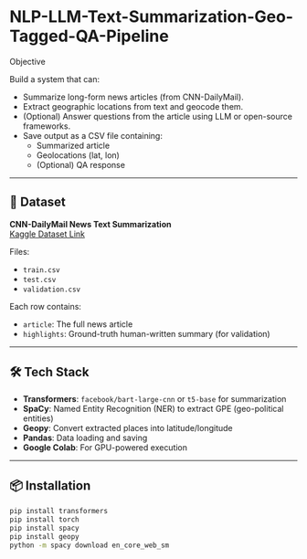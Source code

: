 # NLP-LLM-Text-Summarization-Geo-Tagged-QA-Pipeline
Objective

Build a system that can:
- Summarize long-form news articles (from CNN-DailyMail).
- Extract geographic locations from text and geocode them.
- (Optional) Answer questions from the article using LLM or open-source frameworks.
- Save output as a CSV file containing:
  - Summarized article
  - Geolocations (lat, lon)
  - (Optional) QA response

---

## 📂 Dataset

**CNN-DailyMail News Text Summarization**  
[Kaggle Dataset Link](https://www.kaggle.com/datasets/gowrishankarp/newspaper-text-summarization-cnn-dailymail)

Files:
- `train.csv`
- `test.csv`
- `validation.csv`

Each row contains:
- `article`: The full news article
- `highlights`: Ground-truth human-written summary (for validation)

---

## 🛠️ Tech Stack

- **Transformers**: `facebook/bart-large-cnn` or `t5-base` for summarization
- **SpaCy**: Named Entity Recognition (NER) to extract GPE (geo-political entities)
- **Geopy**: Convert extracted places into latitude/longitude
- **Pandas**: Data loading and saving
- **Google Colab**: For GPU-powered execution

---

## 📦 Installation

```bash
pip install transformers
pip install torch
pip install spacy
pip install geopy
python -m spacy download en_core_web_sm
